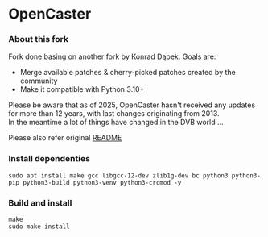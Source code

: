 # OpenCaster 

### About this fork
Fork done basing on another fork by Konrad Dąbek. Goals are:
 - Merge available patches & cherry-picked patches created by the community
 - Make it compatible with Python 3.10+

Please be aware that as of 2025, OpenCaster hasn't received any updates for more than 12 years, with last changes originating from 2013.  
In the meantime a lot of things have changed in the DVB world ...

Please also refer original [README](README.txt)

### Install dependenties
```
sudo apt install make gcc libgcc-12-dev zlib1g-dev bc python3 python3-pip python3-build python3-venv python3-crcmod -y
```

### Build and install
```
make
sudo make install
```